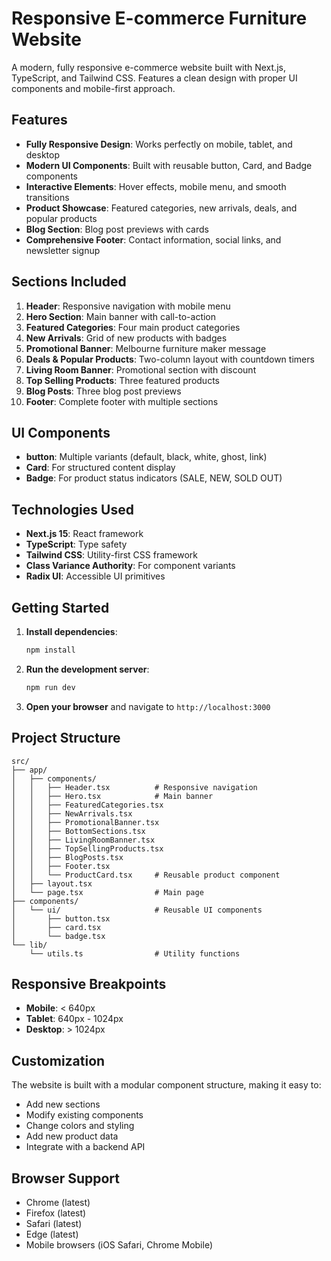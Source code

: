 # Responsive E-commerce Furniture Website

A modern, fully responsive e-commerce website built with Next.js, TypeScript, and Tailwind CSS. Features a clean design with proper UI components and mobile-first approach.

## Features

- **Fully Responsive Design**: Works perfectly on mobile, tablet, and desktop
- **Modern UI Components**: Built with reusable button, Card, and Badge components
- **Interactive Elements**: Hover effects, mobile menu, and smooth transitions
- **Product Showcase**: Featured categories, new arrivals, deals, and popular products
- **Blog Section**: Blog post previews with cards
- **Comprehensive Footer**: Contact information, social links, and newsletter signup

## Sections Included

1. **Header**: Responsive navigation with mobile menu
2. **Hero Section**: Main banner with call-to-action
3. **Featured Categories**: Four main product categories
4. **New Arrivals**: Grid of new products with badges
5. **Promotional Banner**: Melbourne furniture maker message
6. **Deals & Popular Products**: Two-column layout with countdown timers
7. **Living Room Banner**: Promotional section with discount
8. **Top Selling Products**: Three featured products
9. **Blog Posts**: Three blog post previews
10. **Footer**: Complete footer with multiple sections

## UI Components

- **button**: Multiple variants (default, black, white, ghost, link)
- **Card**: For structured content display
- **Badge**: For product status indicators (SALE, NEW, SOLD OUT)

## Technologies Used

- **Next.js 15**: React framework
- **TypeScript**: Type safety
- **Tailwind CSS**: Utility-first CSS framework
- **Class Variance Authority**: For component variants
- **Radix UI**: Accessible UI primitives

## Getting Started

1. **Install dependencies**:
   ```bash
   npm install
   ```

2. **Run the development server**:
   ```bash
   npm run dev
   ```

3. **Open your browser** and navigate to `http://localhost:3000`

## Project Structure

```
src/
├── app/
│   ├── components/
│   │   ├── Header.tsx          # Responsive navigation
│   │   ├── Hero.tsx            # Main banner
│   │   ├── FeaturedCategories.tsx
│   │   ├── NewArrivals.tsx
│   │   ├── PromotionalBanner.tsx
│   │   ├── BottomSections.tsx
│   │   ├── LivingRoomBanner.tsx
│   │   ├── TopSellingProducts.tsx
│   │   ├── BlogPosts.tsx
│   │   ├── Footer.tsx
│   │   └── ProductCard.tsx     # Reusable product component
│   ├── layout.tsx
│   └── page.tsx                # Main page
├── components/
│   └── ui/                     # Reusable UI components
│       ├── button.tsx
│       ├── card.tsx
│       └── badge.tsx
└── lib/
    └── utils.ts                # Utility functions
```

## Responsive Breakpoints

- **Mobile**: < 640px
- **Tablet**: 640px - 1024px
- **Desktop**: > 1024px

## Customization

The website is built with a modular component structure, making it easy to:
- Add new sections
- Modify existing components
- Change colors and styling
- Add new product data
- Integrate with a backend API

## Browser Support

- Chrome (latest)
- Firefox (latest)
- Safari (latest)
- Edge (latest)
- Mobile browsers (iOS Safari, Chrome Mobile)
